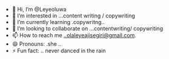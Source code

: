 - 👋 Hi, I’m @Leyeoluwa
- 👀 I’m interested in ...content writing / copywriting
- 🌱 I’m currently learning .copywritng..
- 💞️ I’m looking to collaborate on ...contentwriting/ copywriting
- 📫 How to reach me ..olaleyeajisegiri@gmail.com.
- 😄 Pronouns: .she ..
- ⚡ Fun fact: .. never danced in the rain

<!---
Leyeoluwa/Leyeoluwa is a ✨ special ✨ repository because its `README.md` (this file) appears on your GitHub profile.
You can click the Preview link to take a look at your changes.
--->

